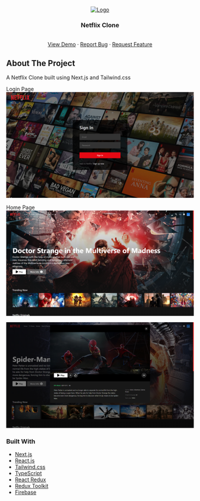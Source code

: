 <div id="top"></div>

<!-- PROJECT LOGO -->
<br />
<div align="center">
  <a href="https://github.com/samueldenzil/netflix-clone">
    <img src="https://rb.gy/ulxxee" alt="Logo" width="300">
  </a>

  <h3 align="center">Netflix Clone</h3>

  <p align="center">
    <!-- A Netflix Clone -->
    <!-- <br /> -->
    <br />
    <a href="https://netflix-clone-git-main-samueldenzil.vercel.app/">View Demo</a>
    ·
    <a href="https://github.com/samueldenzil/netflix-clone/issues">Report Bug</a>
    ·
    <a href="https://github.com/samueldenzil/netflix-clone/issues">Request Feature</a>
  </p>
</div>

<!-- ABOUT THE PROJECT -->

## About The Project

A Netflix Clone built using Next.js and Tailwind.css

Login Page
[![Netflix Clone UI][product-screenshot1]](https://netflix-clone-git-main-samueldenzil.vercel.app/)

Home Page
[![Netflix Clone UI][product-screenshot2]](https://netflix-clone-git-main-samueldenzil.vercel.app/)

[![Netflix Clone UI][product-screenshot3]](https://netflix-clone-git-main-samueldenzil.vercel.app/)

### Built With

- [Next.js](https://nextjs.org/)
- [React.js](https://reactjs.org/)
- [Tailwind.css](https://tailwindcss.com/)
- [TypeScript](https://www.typescriptlang.org/)
- [React Redux](https://react-redux.js.org/)
- [Redux Toolkit](https://redux-toolkit.js.org/)
- [Firebase](https://firebase.google.com/)

[product-screenshot1]: images/screenshot1.png
[product-screenshot2]: images/screenshot2.png
[product-screenshot3]: images/screenshot3.png
